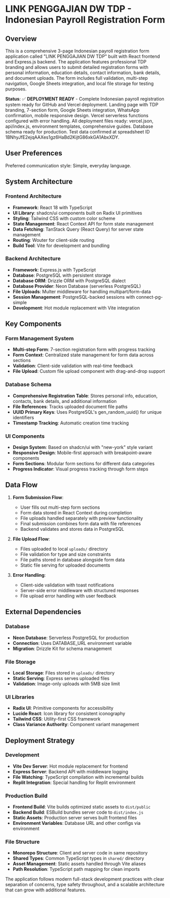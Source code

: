 # LINK PENGGAJIAN DW TDP - Indonesian Payroll Registration Form

## Overview

This is a comprehensive 3-page Indonesian payroll registration form application called "LINK PENGGAJIAN DW TDP" built with React frontend and Express.js backend. The application features professional TDP branding and allows users to submit detailed registration forms with personal information, education details, contact information, bank details, and document uploads. The form includes full validation, multi-step navigation, Google Sheets integration, and local file storage for testing purposes.

**Status**: ✅ **DEPLOYMENT READY** - Complete Indonesian payroll registration system ready for GitHub and Vercel deployment. Landing page with TDP branding, 7-section form, Google Sheets integration, WhatsApp confirmation, mobile responsive design. Vercel serverless functions configured with error handling. All deployment files ready: vercel.json, api/index.js, environment templates, comprehensive guides. Database schema ready for production. Test data confirmed at spreadsheet ID 1BNhyJfE2ejqAAXes1gz6HaBd2KijtG86xkGA1AbxXDY.

## User Preferences

Preferred communication style: Simple, everyday language.

## System Architecture

### Frontend Architecture
- **Framework**: React 18 with TypeScript
- **UI Library**: shadcn/ui components built on Radix UI primitives
- **Styling**: Tailwind CSS with custom color scheme
- **State Management**: React Context API for form state management
- **Data Fetching**: TanStack Query (React Query) for server state management
- **Routing**: Wouter for client-side routing
- **Build Tool**: Vite for development and bundling

### Backend Architecture
- **Framework**: Express.js with TypeScript
- **Database**: PostgreSQL with persistent storage
- **Database ORM**: Drizzle ORM with PostgreSQL dialect
- **Database Provider**: Neon Database (serverless PostgreSQL)
- **File Uploads**: Multer middleware for handling multipart/form-data
- **Session Management**: PostgreSQL-backed sessions with connect-pg-simple
- **Development**: Hot module replacement with Vite integration

## Key Components

### Form Management System
- **Multi-step Form**: 7-section registration form with progress tracking
- **Form Context**: Centralized state management for form data across sections
- **Validation**: Client-side validation with real-time feedback
- **File Upload**: Custom file upload component with drag-and-drop support

### Database Schema
- **Comprehensive Registration Table**: Stores personal info, education, contacts, bank details, and additional information
- **File References**: Tracks uploaded document file paths
- **UUID Primary Keys**: Uses PostgreSQL's gen_random_uuid() for unique identifiers
- **Timestamp Tracking**: Automatic creation time tracking

### UI Components
- **Design System**: Based on shadcn/ui with "new-york" style variant
- **Responsive Design**: Mobile-first approach with breakpoint-aware components
- **Form Sections**: Modular form sections for different data categories
- **Progress Indicator**: Visual progress tracking through form steps

## Data Flow

1. **Form Submission Flow**:
   - User fills out multi-step form sections
   - Form data stored in React Context during completion
   - File uploads handled separately with preview functionality
   - Final submission combines form data with file references
   - Backend validates and stores data in PostgreSQL

2. **File Upload Flow**:
   - Files uploaded to local `uploads/` directory
   - File validation for type and size constraints
   - File paths stored in database alongside form data
   - Static file serving for uploaded documents

3. **Error Handling**:
   - Client-side validation with toast notifications
   - Server-side error middleware with structured responses
   - File upload error handling with user feedback

## External Dependencies

### Database
- **Neon Database**: Serverless PostgreSQL for production
- **Connection**: Uses DATABASE_URL environment variable
- **Migration**: Drizzle Kit for schema management

### File Storage
- **Local Storage**: Files stored in `uploads/` directory
- **Static Serving**: Express serves uploaded files
- **Validation**: Image-only uploads with 5MB size limit

### UI Libraries
- **Radix UI**: Primitive components for accessibility
- **Lucide React**: Icon library for consistent iconography
- **Tailwind CSS**: Utility-first CSS framework
- **Class Variance Authority**: Component variant management

## Deployment Strategy

### Development
- **Vite Dev Server**: Hot module replacement for frontend
- **Express Server**: Backend API with middleware logging
- **File Watching**: TypeScript compilation with incremental builds
- **Replit Integration**: Special handling for Replit environment

### Production Build
- **Frontend Build**: Vite builds optimized static assets to `dist/public`
- **Backend Build**: ESBuild bundles server code to `dist/index.js`
- **Static Assets**: Production server serves built frontend files
- **Environment Variables**: Database URL and other configs via environment

### File Structure
- **Monorepo Structure**: Client and server code in same repository
- **Shared Types**: Common TypeScript types in `shared/` directory
- **Asset Management**: Static assets handled through Vite aliases
- **Path Resolution**: TypeScript path mapping for clean imports

The application follows modern full-stack development practices with clear separation of concerns, type safety throughout, and a scalable architecture that can grow with additional features.